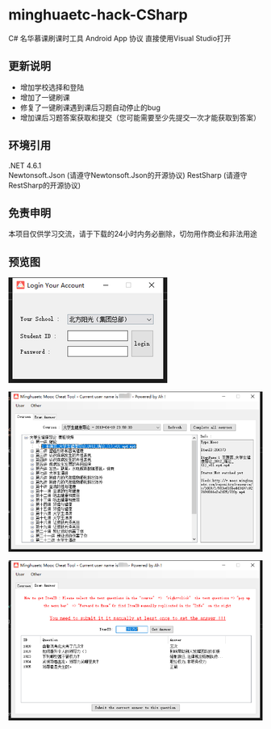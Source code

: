 # minghuaetc-hack-CSharp
C# 名华慕课刷课时工具 Android App 协议 直接使用Visual Studio打开

## 更新说明

+ 增加学校选择和登陆
+ 增加了一键刷课
+ 修复了一键刷课遇到课后习题自动停止的bug
+ 增加课后习题答案获取和提交（您可能需要至少先提交一次才能获取到答案）

## 环境引用

.NET 4.6.1</br>
Newtonsoft.Json (请遵守Newtonsoft.Json的开源协议)
RestSharp (请遵守RestSharp的开源协议)

## 免责申明

本项目仅供学习交流，请于下载的24小时内务必删除，切勿用作商业和非法用途

## 预览图

![image](1.png)

![image](2.png)

![image](3.png)
